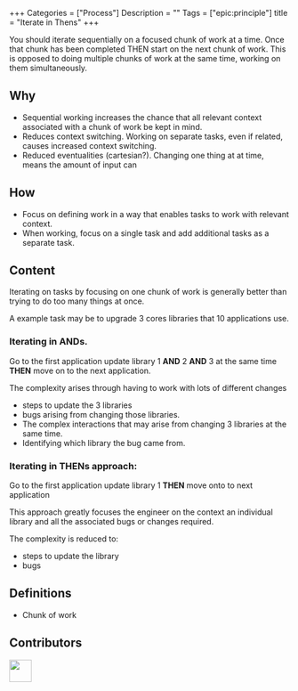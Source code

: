
+++
Categories = ["Process"]
Description = ""
Tags = ["epic:principle"]
title = "Iterate in Thens"
+++

You should iterate sequentially on a focused chunk of work at a time. Once that chunk has been completed THEN start on the next chunk of work. This is opposed to doing multiple chunks of work at the same time, working on them simultaneously.

## Why

* Sequential working increases the chance that all relevant context associated with a chunk of work be kept in mind.
* Reduces context switching. Working on separate tasks, even if related, causes increased context switching.
* Reduced eventualities (cartesian?). Changing one thing at at time, means the amount of input can

## How

* Focus on defining work in a way that enables tasks to work with relevant context.
* When working, focus on a single task and add additional tasks as a separate task.

## Content

Iterating on tasks by focusing on one chunk of work is generally better than trying to do too many things at once.

A example task may be to upgrade 3 cores libraries that 10 applications use.

### Iterating in ANDs.

Go to the first application
update library 1 **AND** 2 **AND** 3 at the same time
**THEN** move on to the next application.

The complexity arises through having to work with lots of different changes

* steps to update the 3 libraries
* bugs arising from changing those libraries.
* The complex interactions that may arise from changing 3 libraries at the same time.
* Identifying which library the bug came from.


### Iterating in THENs approach:

Go to the first application
update library 1
**THEN** move onto to next application

This approach greatly focuses the engineer on the context an individual library and all the associated bugs or changes required.

The complexity is reduced to:

* steps to update the library
* bugs



## Definitions

*  Chunk of work


## Contributors

<a class="contributor" alt="Adam Craven" href="https://github.com/adamcraven">
  <img src="https://github.com/adamcraven.png?size=80" width="40">
</a>
